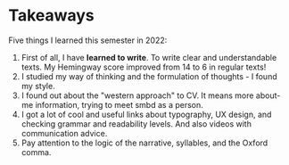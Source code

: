 # Takeaways

Five things I learned this semester in 2022:

1. First of all, I have __learned to write__. To write clear and understandable texts. My Hemingway score improved from 14 to 6 in regular texts!
2. I studied my way of thinking and the formulation of thoughts - I found my style.
3. I found out about the "western approach" to CV. It means more about-me information, trying to meet smbd as a person.
4. I got a lot of cool and useful links about typography, UX design, and checking grammar and readability levels. And also videos with communication advice.
5. Pay attention to the logic of the narrative, syllables, and the Oxford comma.

